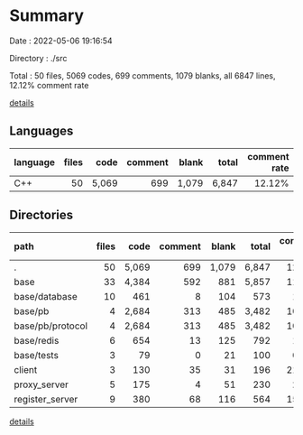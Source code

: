 # Summary

Date : 2022-05-06 19:16:54

Directory : ./src

Total : 50 files,  5069 codes, 699 comments, 1079 blanks, all 6847 lines, 12.12% comment rate

[details](details.md)

## Languages
| language | files | code | comment | blank | total | comment rate |
| :--- | ---: | ---: | ---: | ---: | ---: | ---: |
| C++ | 50 | 5,069 | 699 | 1,079 | 6,847 | 12.12% |

## Directories
| path | files | code | comment | blank | total | comment rate |
| :--- | ---: | ---: | ---: | ---: | ---: | ---: |
| . | 50 | 5,069 | 699 | 1,079 | 6,847 | 12.12% |
| base | 33 | 4,384 | 592 | 881 | 5,857 | 11.90% |
| base/database | 10 | 461 | 8 | 104 | 573 | 1.71% |
| base/pb | 4 | 2,684 | 313 | 485 | 3,482 | 10.44% |
| base/pb/protocol | 4 | 2,684 | 313 | 485 | 3,482 | 10.44% |
| base/redis | 6 | 654 | 13 | 125 | 792 | 1.95% |
| base/tests | 3 | 79 | 0 | 21 | 100 | 0.00% |
| client | 3 | 130 | 35 | 31 | 196 | 21.21% |
| proxy_server | 5 | 175 | 4 | 51 | 230 | 2.23% |
| register_server | 9 | 380 | 68 | 116 | 564 | 15.18% |

[details](details.md)